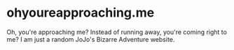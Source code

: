 # ohyoureapproaching.me
Oh, you're approaching me? Instead of running away, you're coming right to me?
I am just a random JoJo's Bizarre Adventure website.
